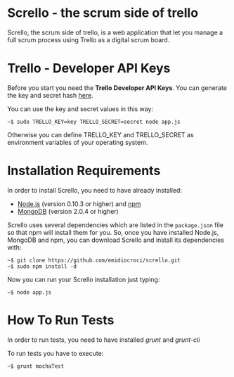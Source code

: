 Scrello - the scrum side of trello
==================================

Scrello, the scrum side of trello, is a web application that let you manage a full scrum process using Trello as a digital scrum board.

Trello - Developer API Keys
===========================

Before you start you need the **Trello Developer API Keys**. You can generate the key and secret hash [here](https://trello.com/1/appKey/generate).

You can use the key and secret values in this way:

	~$ sudo TRELLO_KEY=key TRELLO_SECRET=secret node app.js

Otherwise you can define TRELLO_KEY and TRELLO_SECRET as environment variables of your operating system.

Installation Requirements
=========================

In order to install Scrello, you need to have already installed:
* [Node.js](http://nodejs.org/) (version 0.10.3 or higher) and [npm](https://npmjs.org/)
* [MongoDB](http://www.mongodb.org/) (version 2.0.4 or higher)

Scrello uses several dependencies which are listed in the `package.json` file so that npm  will install them for you. So, once you have installed Node.js, MongoDB and npm, you can download Scrello and install its dependencies with:

	~$ git clone https://github.com/emidiocroci/scrello.git
	~$ sudo npm install -d

Now you can run your Scrello installation just typing:

	~$ node app.js
	
How To Run Tests
=========================

In order to run tests, you need to have installed *grunt* and *grunt-cli*

To run tests you have to execute:

	~$ grunt mochaTest
